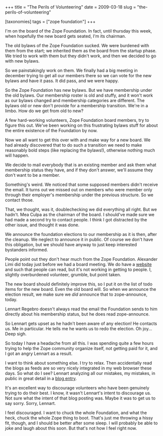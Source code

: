 +++
title = "The Perils of Volunteering"
date = 2009-03-18
slug = "the-perils-of-volunteering"

[taxonomies]
tags = ["zope foundation"]
+++

I'm on the board of the Zope Foundation. In fact, until thursday this
week, when hopefully the new board gets seated, I'm its chairman.

The old bylaws of the Zope Foundation sucked. We were burdened with them
from the start; we inherited them as the board from the startup phase.
We tried to work with them but they didn't work, and then we decided to
go with new bylaws.

So we painstakingly work on them. We finally had a big meeting in
december trying to get all our members there so we can vote for the new
bylaws and have it pass. It did pass, and we were happy.

So the Zope Foundation has new bylaws. But we have membership under the
old bylaws. Our membership roster is old and stuffy, and it won't work
as our bylaws changed and membership categories are different. The
bylaws old or new don't provide for a membership transition. We're in a
limbo. How do we get from old to new?

A few hard-working volunteers, Zope Foundation board members, try to
figure this out. We've been working on this frustrating bylaws stuff for
about the entire existence of the Foundation by now.

Now we all want to get this over with and make way for a new board. We
had already discovered that to do such a transition we need to make
reasonably bold steps (like replacing the bylaws!), otherwise nothing
much will happen.

We decide to mail everybody that is an existing member and ask them what
membership status they have, and if they don't answer, we'll assume they
don't want to be a member.

Something's weird. We noticed that some supposed members didn't receive
the email. It turns out we missed out on members who were member only
through their employer's membership under the previous structure. So we
contact those.

That, we thought, was it, doublechecking we did everything all right.
But we hadn't. Mea Culpa as the chairman of the board. I should've made
sure we had made a second try to contact people. I think I got
distracted by the other issue, and thought it was done.

We announce the foundation elections to our membership as it is then,
after the cleanup. We neglect to announce it in public. Of course we
don't have this obligation, but we should have anyway to just keep
interested bystanders informed.

People point out they don't hear much from the Zope Foundation.
Alexander Limi did today just before we had a board meeting. We do have
a [website](http://foundation.zope.org) and such that people can read,
but it's not working in getting to people. I, slightly overburdened
volunteer, grumble, but point taken.

The new board should definitely improve this, so I put it on the list of
todo items for the new board. Even the old board will. So when we
announce the election result, we make sure we _did_ announce that to
zope-announce, today.

Lennart Regebro doesn't always read the email the Foundation sends to
him directly about his membership status, but he does read
zope-announce.

So Lennart gets upset as he hadn't been aware of any election! He
contacts us. Me in particular. He tells me he wants us to redo the
election. Oh joy... Deep sigh.

So today I have a headache from all this. I was spending quite a few
hours trying to help the Zope community organize itself, not getting
paid for it, and I got an angry Lennart as a result.

I want to think about something else. I try to relax. Then accidentally
read the blogs as feeds are so very nicely integrated in my web browser
these days. So what do I see? Lennart analyzing all our mistakes, my
mistakes, in public in great detail in a [blog
entry](http://regebro.wordpress.com/2009/03/17/how-i-was-kicked-out-of-the-zope-foundation-in-eight-small-mistakes/).

It's an excellent way to discourage volunteers who have been genuinely
trying to do their best. I know, it wasn't Lennart's intent to
discourage us. Not sure what the intent of that blog posting was. Maybe
it was to get us to say sorry. Sorry, Lennart.

I feel discouraged. I want to chuck the whole Foundation, and what the
heck, chuck the whole Zope thing to boot. That's just me throwing a
hissy fit, though, and I should be better after some sleep. I will
probably be able to joke and laugh about this soon. But that's not how I
feel right now.
